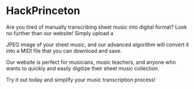 # HackPrinceton
Are you tired of manually transcribing sheet music into digital format? Look no further than our website! Simply upload a 

JPEG image of your sheet music, and our advanced algorithm will convert it into a MIDI file that you can download and save. 

Our website is perfect for musicians, music teachers, and anyone who wants to quickly and easily digitize their sheet music collection. 

Try it out today and simplify your music transcription process!
